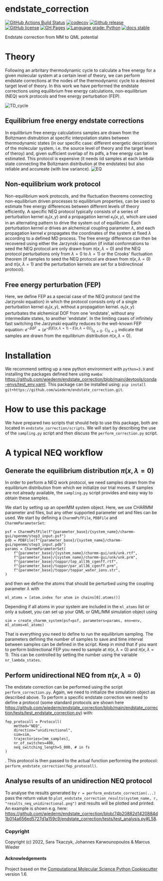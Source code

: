 endstate_correction
==============================
[//]: # (Badges)
[![GitHub Actions Build Status](https://github.com/wiederm/endstate_correction/workflows/CI/badge.svg)](https://github.com/wiederm/endstate_correction/actions?query=workflow%3ACI)
[![codecov](https://codecov.io/gh/wiederm/endstate_correction/branch/main/graph/badge.svg)](https://codecov.io/gh/wiederm/endstate_correction/branch/main)
[![Github release](https://badgen.net/github/release/wiederm/endstate_correction)](https://github.com/florianj77/wiederm/endstate_correction/)
[![GitHub license](https://img.shields.io/github/license/wiederm/endstate_correction?color=green)](https://github.com/wiederm/endstate_correction/blob/main/LICENSE)
[![GH Pages](https://github.com/wiederm/endstate_correction/actions/workflows/build_page.yaml/badge.svg)](https://github.com/wiederm/endstate_correction/actions/workflows/build_page.yaml)
[![Language grade: Python](https://img.shields.io/lgtm/grade/python/g/wiederm/endstate_correction.svg?logo=lgtm&logoWidth=18)](https://lgtm.com/projects/g/wiederm/endstate_correction/context:python)
[![docs stable](https://img.shields.io/badge/docs-stable-5077AB.svg?logo=read%20the%20docs)](https://wiederm.github.io/endstate_correction/)

[//]: <[![GitHub forks](https://img.shields.io/github/forks/wiederm/endstate_correction)](https://github.com/wiederm/endstate_correction/network)>
[//]: <[![Github tag](https://badgen.net/github/tag/wiederm/endstate_correction)](https://github.com/wiederm/endstate_correction/tags/)>
[//]: <[![GitHub issues](https://img.shields.io/github/issues/wiederm/endstate_correction?style=flat)](https://github.com/wiederm/endstate_correction/issues)>
[//]: <[![GitHub stars](https://img.shields.io/github/stars/wiederm/endstate_correction)](https://github.com/wiederm/endstate_correction/stargazers)>


Endstate correction from MM to QML potential

# Theory

Following an arbritary thermodynamic cycle to calculate a free energy for a given molecular system at a certain level of theory, we can perform endstate corrections at the nodes of the thermodynamic cycle to a desired target level of theory.
In this work we have performed the endstate corrections using equilibrium free energy calculations, non-equilibrium (NEQ) work protocols and free energy perturbation (FEP).

![TD_cycle](https://user-images.githubusercontent.com/64199149/183875405-be049fa2-7ba7-40ba-838f-e2d43c4801f4.PNG)


## Equilibrium free energy endstate corrections
In equilibrium free energy calculations samples are drawn from the Boltzmann distrubtion at specific interpolation states between thermodynamic states (in our specific case: different energetic descriptions of the molecular system, i.e. the source level of theory and the target level of theroy) and, given sufficient overlap of its pdfs, a free energy can be estimated. This protocol is expensive (it needs iid samples at each lambda state connecting the Boltzmann distribution at the endstates) but also reliable and accureate (with low variance).
![EQ](https://user-images.githubusercontent.com/64199149/183875892-239d53f0-4caf-4bd6-8f37-349448af7d01.PNG)

## Non-equilibrium work protocol 
Non-equilibrium work protocols, and the fluctuation theorems connecting non-equilibrium driven processes to equilibrium properties, can be used to estimate free energy differences between different levels of theory efficiently.
A specific NEQ protocol typically consists of a series of perturbation kernel $\alpha_t(x,y)$ and a propagation kernel $\kappa_t(x,y)$, which are used in an alternating pattern to drive the system out of equilibrium.
Each perturbation kernel $\alpha$ drives an alchemical coupling parameter $\lambda$, and each propagation kernel $\kappa$ propagates the coordinates of the system at fixed $\lambda$ according to a defined MD process.
The free energy difference can then be recovered using either the Jarzynski equation (if initial conformations to seed the NEQ protocol are only drawn from $\pi(x, \lambda=0)$ and the NEQ protocol perturbations only from $\lambda=0$ to $\lambda=1$) or the Crooks' fluctuation theorem (if samples to seed the NEQ protocol are drawn from $\pi(x, \lambda=0)$ and $\pi(x, \lambda=1)$ and the perturbation kernels are set for a bidirectinoal protocol).

## Free energy perturbation (FEP)

Here, we define FEP as a special case of the NEQ protocol (and the Jarzynski equation) in which the protocol consists only of a single perturbation kernel $\alpha_t(x,y)$, without a propagation kernel. $\alpha_t(x,y)$ perturbates the alchemical DOF from one 'endstate', without any intermediate states, to another 'endstate'. 
In the limiting cases of infinitely fast switching the Jarzynski equality reduces to the well-known FEP equation:
$e^{-\beta \Delta F} = \langle e^{−β[E(x,\lambda=1)− E(x,\lambda=0)]} \rangle_{\lambda=0}$.
$\langle \rangle_{\lambda=0}$ indicate that samples are drawn from the equilibrium distribution $\pi(x, \lambda=0)$.

# Installation

We recommend setting up a new python environment with `python=3.9` and installing the packages defined here using `mamba`: https://github.com/wiederm/endstate_correction/blob/main/devtools/conda-envs/test_env.yaml.
This package can be installed using:
`pip install git+https://github.com/wiederm/endstate_correction.git`.

# How to use this package

We have prepared two scripts that should help to use this package, both are located in `endstate_correction/scripts`.
We will start by describing the use of the `sampling.py` script and then discuss the `perform_correction.py` script.

# A typical NEQ workflow

## Generate the equilibrium distribution $\pi(x, \lambda=0)$

In order to perform a NEQ work protocol, we need samples drawn from the equilibrium distribution from which we initialize our trial moves.
If samples are not already available, the `sampling.py` script provides and easy way to obtain these samples.

We start by setting up an openMM system object. Here, we use CHARMM parameter and files, but any other supported parameter set and files can be used. We start by defining a `CharmmPsfFile`, `PDBFile` and `CharmmParameterSet`:  

```
psf = CharmmPsfFile(f"{parameter_base}/{system_name}/charmm-gui/openmm/step3_input.psf")
pdb = PDBFile(f"{parameter_base}/{system_name}/charmm-gui/openmm/step3_input.pdb")
params = CharmmParameterSet(
    f"{parameter_base}/{system_name}/charmm-gui/unk/unk.rtf",
    f"{parameter_base}/{system_name}/charmm-gui/unk/unk.prm",
    f"{parameter_base}/toppar/top_all36_cgenff.rtf",
    f"{parameter_base}/toppar/par_all36_cgenff.prm",
    f"{parameter_base}/toppar/toppar_water_ions.str",
)
```
and then we define the atoms that should be perturbed using the coupling parameter $\lambda$ with
```
ml_atoms = [atom.index for atom in chains[0].atoms()]
```
Depending if all atoms in your system are included in the `ml_atoms` list or only a subset, you can set up your QML or QML/MM simulation object using 

```
sim = create_charmm_system(psf=psf, parameters=params, env=env, ml_atoms=ml_atoms)
```
That is everything you need to define to run the equilibrium sampling. 
The parameters defining the number of samples to save and time interval between samples can be defined in the script.
Keep in mind that if you want to perform bidirectional FEP you need to sample at $\pi(x, \lambda=0)$ and $\pi(x, \lambda=1)$. 
This can be controlled by setting the number using the variable `nr_lambda_states`.

## Perform unidirectional NEQ from $\pi(x, \lambda=0)$

The endstate correction can be performed using the script `perform_correction.py`.
Again, we need to initialize the simulation object as described above.
To perform a specific endstate correction we need to define a protocol (some standard protocols are shown here https://github.com/wiederm/endstate_correction/blob/main/endstate_correction/tests/test_endstate_correction.py) with:
```
fep_protocoll = Protocoll(
    method="NEQ",
    direction="unidirectional",
    sim=sim,
    trajectories=[mm_samples],
    nr_of_switches=400,
    neq_switching_length=5_000, # in fs
)
```
.
This protocol is then passed to the actual function performing the protocol: `perform_endstate_correction(fep_protocoll)`.

## Analyse results of an unidirection NEQ protocol

To analyse the results generated by `r = perform_endstate_correction(...)` pass the return value to     `plot_endstate_correction_results(system_name, r, "results_neq_unidirectional.png")` and results will be plotted and printed.
An example is shown e.g. here:
https://github.com/wiederm/endstate_correction/blob/74b20882d1420884d1b014a656ed5727d1a159c9/endstate_correction/tests/test_analysis.py#L58.

### Copyright

Copyright (c) 2022, Sara Tkaczyk, Johannes Karwounopoulos & Marcus Wieder


#### Acknowledgements
 
Project based on the 
[Computational Molecular Science Python Cookiecutter](https://github.com/molssi/cookiecutter-cms) version 1.6.
